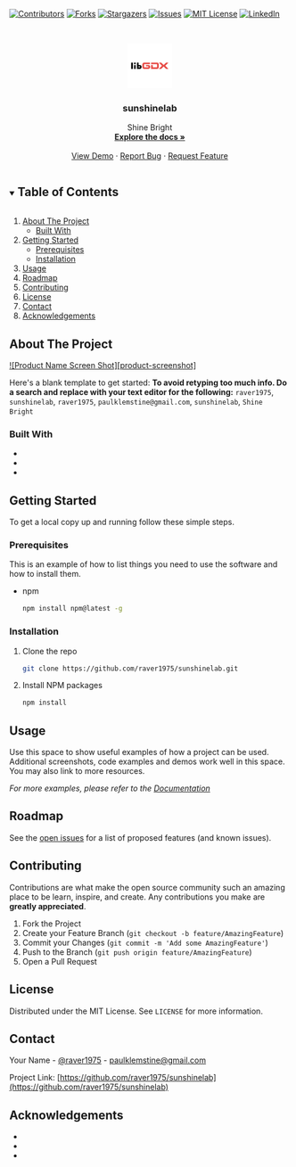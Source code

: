 
<!-- PROJECT SHIELDS -->
<!--
*** I'm using markdown "reference style" links for readability.
*** Reference links are enclosed in brackets [ ] instead of parentheses ( ).
*** See the bottom of this document for the declaration of the reference variables
*** for contributors-url, forks-url, etc. This is an optional, concise syntax you may use.
*** https://www.markdownguide.org/basic-syntax/#reference-style-links
-->
[![Contributors][contributors-shield]][contributors-url]
[![Forks][forks-shield]][forks-url]
[![Stargazers][stars-shield]][stars-url]
[![Issues][issues-shield]][issues-url]
[![MIT License][license-shield]][license-url]
[![LinkedIn][linkedin-shield]][linkedin-url]



<!-- PROJECT LOGO -->
<br />
<p align="center">
  <a href="https://github.com/raver1975/sunshinelab">
    <img src="android/ic_launcher-web.png" alt="Logo" width="80" height="80">
  </a>

<h3 align="center">sunshinelab</h3>

  <p align="center">
    Shine Bright
    <br />
    <a href="https://github.com/raver1975/sunshinelab"><strong>Explore the docs »</strong></a>
    <br />
    <br />
    <a href="sunshine.blue">View Demo</a>
    ·
    <a href="https://github.com/raver1975/sunshinelab/issues">Report Bug</a>
    ·
    <a href="https://github.com/raver1975/sunshinelab/issues">Request Feature</a>
  </p>




<!-- TABLE OF CONTENTS -->
<details open="open">
  <summary><h2 style="display: inline-block">Table of Contents</h2></summary>
  <ol>
    <li>
      <a href="#about-the-project">About The Project</a>
      <ul>
        <li><a href="#built-with">Built With</a></li>
      </ul>
    </li>
    <li>
      <a href="#getting-started">Getting Started</a>
      <ul>
        <li><a href="#prerequisites">Prerequisites</a></li>
        <li><a href="#installation">Installation</a></li>
      </ul>
    </li>
    <li><a href="#usage">Usage</a></li>
    <li><a href="#roadmap">Roadmap</a></li>
    <li><a href="#contributing">Contributing</a></li>
    <li><a href="#license">License</a></li>
    <li><a href="#contact">Contact</a></li>
    <li><a href="#acknowledgements">Acknowledgements</a></li>
  </ol>
</details>



<!-- ABOUT THE PROJECT -->
## About The Project

[![Product Name Screen Shot][product-screenshot]](https://example.com)

Here's a blank template to get started:
**To avoid retyping too much info. Do a search and replace with your text editor for the following:**
`raver1975`, `sunshinelab`, `raver1975`, `paulklemstine@gmail.com`, `sunshinelab`, `Shine Bright`


### Built With

* []()
* []()
* []()



<!-- GETTING STARTED -->
## Getting Started

To get a local copy up and running follow these simple steps.

### Prerequisites

This is an example of how to list things you need to use the software and how to install them.
* npm
  ```sh
  npm install npm@latest -g
  ```

### Installation

1. Clone the repo
   ```sh
   git clone https://github.com/raver1975/sunshinelab.git
   ```
2. Install NPM packages
   ```sh
   npm install
   ```



<!-- USAGE EXAMPLES -->
## Usage

Use this space to show useful examples of how a project can be used. Additional screenshots, code examples and demos work well in this space. You may also link to more resources.

_For more examples, please refer to the [Documentation](https://example.com)_



<!-- ROADMAP -->
## Roadmap

See the [open issues](https://github.com/raver1975/sunshinelab/issues) for a list of proposed features (and known issues).



<!-- CONTRIBUTING -->
## Contributing

Contributions are what make the open source community such an amazing place to be learn, inspire, and create. Any contributions you make are **greatly appreciated**.

1. Fork the Project
2. Create your Feature Branch (`git checkout -b feature/AmazingFeature`)
3. Commit your Changes (`git commit -m 'Add some AmazingFeature'`)
4. Push to the Branch (`git push origin feature/AmazingFeature`)
5. Open a Pull Request



<!-- LICENSE -->
## License

Distributed under the MIT License. See `LICENSE` for more information.



<!-- CONTACT -->
## Contact

Your Name - [@raver1975](https://twitter.com/raver1975) - paulklemstine@gmail.com

Project Link: [https://github.com/raver1975/sunshinelab](https://github.com/raver1975/sunshinelab)



<!-- ACKNOWLEDGEMENTS -->
## Acknowledgements

* []()
* []()
* []()





<!-- MARKDOWN LINKS & IMAGES -->
<!-- https://www.markdownguide.org/basic-syntax/#reference-style-links -->
[contributors-shield]: https://img.shields.io/github/contributors/raver1975/repo.svg?style=for-the-badge
[contributors-url]: https://github.com/raver1975/repo/graphs/contributors
[forks-shield]: https://img.shields.io/github/forks/raver1975/repo.svg?style=for-the-badge
[forks-url]: https://github.com/raver1975/repo/network/members
[stars-shield]: https://img.shields.io/github/stars/raver1975/repo.svg?style=for-the-badge
[stars-url]: https://github.com/raver1975/repo/stargazers
[issues-shield]: https://img.shields.io/github/issues/raver1975/repo.svg?style=for-the-badge
[issues-url]: https://github.com/raver1975/repo/issues
[license-shield]: https://img.shields.io/github/license/raver1975/repo.svg?style=for-the-badge
[license-url]: https://github.com/raver1975/repo/blob/master/LICENSE.txt
[linkedin-shield]: https://img.shields.io/badge/-LinkedIn-black.svg?style=for-the-badge&logo=linkedin&colorB=555
[linkedin-url]: https://linkedin.com/in/raver1975